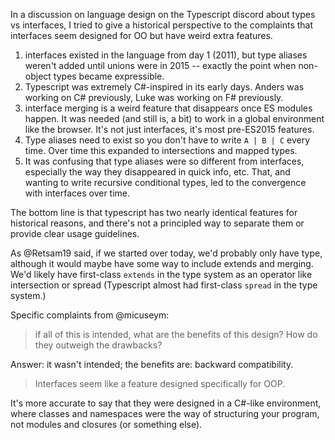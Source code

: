 In a discussion on language design on the Typescript discord about types vs interfaces, I tried to give a historical perspective to the complaints that interfaces seem designed for OO but have weird extra features.

1. interfaces existed in the language from day 1 (2011), but type aliases weren't added until unions were in 2015 -- exactly the point when non-object types became expressible.
2. Typescript was extremely C#-inspired in its early days. Anders was working on C# previously, Luke was working on F# previously.
3. interface merging is a weird feature that disappears once ES modules happen. It was needed (and still is, a bit) to work in a global environment like the browser. It's not just interfaces, it's most pre-ES2015 features.
4. Type aliases need to exist so you don't have to write `A | B | C` every time. Over time this expanded to intersections and mapped types.
5. It was confusing that type aliases were so different from interfaces, especially the way they disappeared in quick info, etc. That, and wanting to write recursive conditional types, led to the convergence with interfaces over time.

The bottom line is that typescript has two nearly identical features for historical reasons, and there's not a principled way to separate them or provide clear usage guidelines.

As @Retsam19 said, if we started over today, we'd probably only have type, although it would maybe have some way to include extends and merging. We'd likely have first-class `extends` in the type system as an operator like intersection or spread (Typescript almost had first-class `spread` in the type system.)

Specific complaints from @micuseym:
> if all of this is intended, what are the benefits of this design? How do they outweigh the drawbacks?

Answer: it wasn't intended; the benefits are: backward compatibility.

> Interfaces seem like a feature designed specifically for OOP.

It's more accurate to say that they were designed in a C#-like environment, where classes and namespaces were the way of structuring your program, not modules and closures (or something else).
